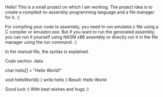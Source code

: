 Hello!
This is a small project on which I am working. The project idea is to create a compiled-to-assembly programming language and a file manager for it. :)

For compiling your code to assembly, you need to run emulator.c file using a C compiler or emulator.exe. But if you want to run the generated assembly, you can run it yourself using NASM x86 assembly or directly run it in the file manager using the run command. :)

In the manual file, the syntax is explained.

Code
section .data

char hello[] = "Hello World!"

void helloWorld() {
    write hello
}
Result: Hello World

Good luck :)
With best wishes and hugs :)
